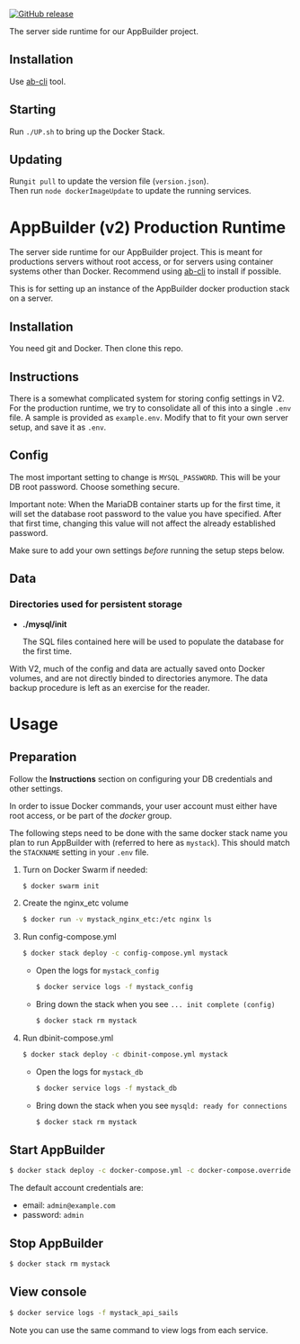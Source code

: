 [![GitHub release](https://img.shields.io/github/downloads-pre/digi-serve/ab_runtime/latest/total?label=Version)](https://github.com/digi-serve/ab_runtime/releases)


The server side runtime for our AppBuilder project.

## Installation
Use [ab-cli](https://github.com/digi-serve/ab-cli) tool.

## Starting
Run `./UP.sh` to bring up the Docker Stack.

## Updating
Run`git pull` to update the version file (`version.json`).\
Then run `node dockerImageUpdate` to update the running services.

# AppBuilder (v2) Production Runtime

The server side runtime for our AppBuilder project. This is meant for productions servers without root access, or for servers using container systems other than Docker. Recommend using [ab-cli](https://github.com/digi-serve/ab-cli) to install if possible.

This is for setting up an instance of the AppBuilder docker production stack on a server.

## Installation

You need git and Docker. Then clone this repo.

## Instructions

There is a somewhat complicated system for storing config settings in V2. For 
the production runtime, we try to consolidate all of this into a single `.env`
file. A sample is provided as `example.env`. Modify that to fit your own server
setup, and save it as `.env`.

## Config

The most important setting to change is `MYSQL_PASSWORD`. This will be your
DB root password. Choose something secure.

Important note: When the MariaDB container starts up for the first
time, it will set the database root password to the value you have
specified. After that first time, changing this value will not affect the 
already established password.

Make sure to add your own settings _before_ running the setup steps below.


## Data

### Directories used for persistent storage

- **./mysql/init**

  The SQL files contained here will be used to populate the database for the
  first time.
  
With V2, much of the config and data are actually saved onto Docker volumes, and are not directly binded to directories anymore. The data backup procedure is left as an exercise for the reader.

# Usage

## Preparation

Follow the **Instructions** section on configuring your DB credentials
and other settings.

In order to issue Docker commands, your user account must either have root
access, or be part of the _docker_ group.

The following steps need to be done with the same docker stack name you plan to
run AppBuilder with (referred to here as `mystack`). This should match the 
`STACKNAME` setting in your `.env` file.

1. Turn on Docker Swarm if needed:

   ```bash
   $ docker swarm init
   ```

1. Create the nginx_etc volume

   ```bash
   $ docker run -v mystack_nginx_etc:/etc nginx ls
   ```

1. Run config-compose.yml

   ```bash
   $ docker stack deploy -c config-compose.yml mystack
   ```

   - Open the logs for `mystack_config`
     ```bash
     $ docker service logs -f mystack_config
     ```
   - Bring down the stack when you see `... init complete (config)`
     ```bash
     $ docker stack rm mystack
     ```

1. Run dbinit-compose.yml

   ```bash
   $ docker stack deploy -c dbinit-compose.yml mystack
   ```

   - Open the logs for `mystack_db`
     ```bash
     $ docker service logs -f mystack_db
     ```
   - Bring down the stack when you see `mysqld: ready for connections`
     ```bash
     $ docker stack rm mystack
     ```

## Start AppBuilder

```sh
$ docker stack deploy -c docker-compose.yml -c docker-compose.override.yml mystack
```

The default account credentials are:
- email: `admin@example.com`
- password: `admin`

## Stop AppBuilder

```sh
$ docker stack rm mystack
```

## View console

```sh
$ docker service logs -f mystack_api_sails
```

Note you can use the same command to view logs from each service.
